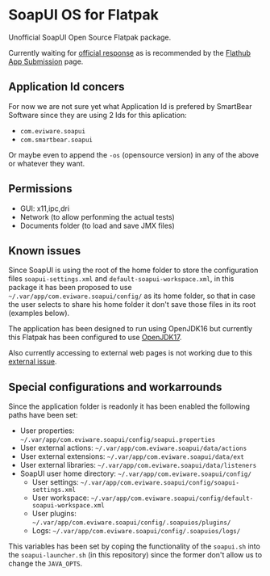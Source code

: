 # SoapUI OS for Flatpak

Unofficial SoapUI Open Source Flatpak package.

Currently waiting for [official response](https://github.com/SmartBear/soapui/issues/744) as is recommended by the [Flathub App Submission](https://github.com/flathub/flathub/wiki/App-Submission) page.

## Application Id concers

For now we are not sure yet what Application Id is prefered by SmartBear Software since they are using 2 Ids for this aplication:

- `com.eviware.soapui`
- `com.smartbear.soapui`

Or maybe even to append the `-os` (opensource version) in any of the above or whatever they want.

## Permissions

- GUI: x11,ipc,dri
- Network (to allow perfonming the actual tests)
- Documents folder (to load and save JMX files)

## Known issues

Since SoapUI is using the root of the home folder to store the configuration files `soapui-settings.xml` and `default-soapui-workspace.xml`, in this package it has been proposed to use `~/.var/app/com.eviware.soapui/config/` as its home folder, so that in case the user selects to share his home folder it don't save those files in its root (examples below).

The application has been designed to run using OpenJDK16 but currently this Flatpak has been configured to use [OpenJDK17](https://github.com/flathub/org.freedesktop.Sdk.Extension.openjdk17).

Also currently accessing to external web pages is not working due to this [external issue](https://github.com/flathub/org.freedesktop.Sdk.Extension.openjdk17/issues/1).

## Special configurations and workarrounds

Since the application folder is readonly it has been enabled the following paths have been set:

- User properties: `~/.var/app/com.eviware.soapui/config/soapui.properties`
- User external actions: `~/.var/app/com.eviware.soapui/data/actions`
- User external extensions: `~/.var/app/com.eviware.soapui/data/ext`
- User external libraries: `~/.var/app/com.eviware.soapui/data/listeners`
- SoapUI user home directory: `~/.var/app/com.eviware.soapui/config/`
  - User settings: `~/.var/app/com.eviware.soapui/config/soapui-settings.xml`
  - User workspace: `~/.var/app/com.eviware.soapui/config/default-soapui-workspace.xml`
  - User plugins: `~/.var/app/com.eviware.soapui/config/.soapuios/plugins/`
  - Logs: `~/.var/app/com.eviware.soapui/config/.soapuios/logs/`

This variables has been set by coping the functionality of the `soapui.sh` into the `soapui-launcher.sh` (in this repository) since the former don't allow us to change the `JAVA_OPTS`.
